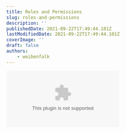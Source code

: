 ```yaml
---
title: Roles and Permissions
slug: roles-and-permissions
description: ''
publishedDate: 2021-09-22T17:49:44.101Z
lastModifiedDate: 2021-09-22T17:49:44.101Z
coverImage: ''
draft: false
authors:
    - weibenfalk
---
```


<Embed
	type="youtube"
	url="https://youtu.be/VcUYiHpHgCM"
	title="Roles and Permissions"
/>
